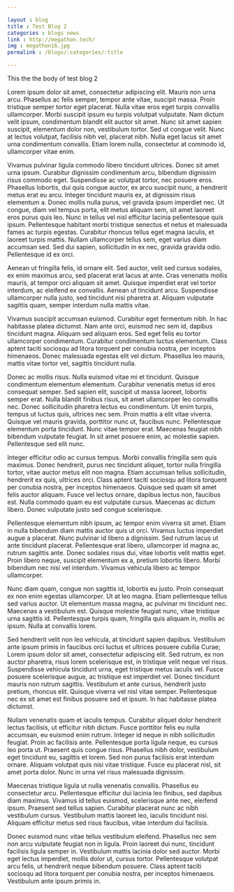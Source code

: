 ```yaml
---

layout : blog
title : Test Blog 2
categories : blogs news
link : http://megathon.tech/
img : megathon16.jpg
permalink : /blogs/:categories/:title

---
```


This the the body of test blog 2



Lorem ipsum dolor sit amet, consectetur adipiscing elit. Mauris non urna arcu. Phasellus ac felis semper, tempor ante vitae, suscipit massa. Proin tristique semper tortor eget placerat. Nulla vitae eros eget turpis convallis ullamcorper. Morbi suscipit ipsum eu turpis volutpat vulputate. Nam dictum velit ipsum, condimentum blandit elit auctor sit amet. Nunc sit amet sapien suscipit, elementum dolor non, vestibulum tortor. Sed ut congue velit. Nunc at lectus volutpat, facilisis nibh vel, placerat nibh. Nulla eget lacus sit amet urna condimentum convallis. Etiam lorem nulla, consectetur at commodo id, ullamcorper vitae enim.

Vivamus pulvinar ligula commodo libero tincidunt ultrices. Donec sit amet urna ipsum. Curabitur dignissim condimentum arcu, bibendum dignissim risus commodo eget. Suspendisse ac volutpat tortor, nec posuere eros. Phasellus lobortis, dui quis congue auctor, ex arcu suscipit nunc, a hendrerit metus erat eu arcu. Integer tincidunt mauris ex, at dignissim risus elementum a. Donec mollis nulla purus, vel gravida ipsum imperdiet nec. Ut congue, diam vel tempus porta, elit metus aliquam sem, sit amet laoreet eros purus quis leo. Nunc in tellus vel nisl efficitur lacinia pellentesque quis ipsum. Pellentesque habitant morbi tristique senectus et netus et malesuada fames ac turpis egestas. Curabitur rhoncus tellus eget magna iaculis, et laoreet turpis mattis. Nullam ullamcorper tellus sem, eget varius diam accumsan sed. Sed dui sapien, sollicitudin in ex nec, gravida gravida odio. Pellentesque id ex orci.

Aenean ut fringilla felis, id ornare elit. Sed auctor, velit sed cursus sodales, ex enim maximus arcu, sed placerat erat lacus at ante. Cras venenatis mollis mauris, at tempor orci aliquam sit amet. Quisque imperdiet erat vel tortor interdum, ac eleifend ex convallis. Aenean ut tincidunt arcu. Suspendisse ullamcorper nulla justo, sed tincidunt nisi pharetra at. Aliquam vulputate sagittis quam, semper interdum nulla mattis vitae.

Vivamus suscipit accumsan euismod. Curabitur eget fermentum nibh. In hac habitasse platea dictumst. Nam ante orci, euismod nec sem id, dapibus tincidunt magna. Aliquam sed aliquam eros. Sed eget felis eu tortor ullamcorper condimentum. Curabitur condimentum luctus elementum. Class aptent taciti sociosqu ad litora torquent per conubia nostra, per inceptos himenaeos. Donec malesuada egestas elit vel dictum. Phasellus leo mauris, mattis vitae tortor vel, sagittis tincidunt nulla.

Donec ac mollis risus. Nulla euismod vitae mi et tincidunt. Quisque condimentum elementum elementum. Curabitur venenatis metus id eros consequat semper. Sed sapien elit, suscipit ut massa laoreet, lobortis semper erat. Nulla blandit finibus risus, sit amet ullamcorper leo convallis nec. Donec sollicitudin pharetra lectus eu condimentum. Ut enim turpis, tempus ut luctus quis, ultrices nec sem. Proin mattis a elit vitae viverra. Quisque vel mauris gravida, porttitor nunc ut, faucibus nunc. Pellentesque elementum porta tincidunt. Nunc vitae tempor erat. Maecenas feugiat nibh bibendum vulputate feugiat. In sit amet posuere enim, ac molestie sapien. Pellentesque sed elit nunc.

Integer efficitur odio ac cursus tempus. Morbi convallis fringilla sem quis maximus. Donec hendrerit, purus nec tincidunt aliquet, tortor nulla fringilla tortor, vitae auctor metus elit non magna. Etiam accumsan tellus sollicitudin, hendrerit ex quis, ultrices orci. Class aptent taciti sociosqu ad litora torquent per conubia nostra, per inceptos himenaeos. Quisque sed quam sit amet felis auctor aliquam. Fusce vel lectus ornare, dapibus lectus non, faucibus est. Nulla commodo quam eu est vulputate cursus. Maecenas ac dictum libero. Donec vulputate justo sed congue scelerisque.

Pellentesque elementum nibh ipsum, ac tempor enim viverra sit amet. Etiam in nulla bibendum diam mattis auctor quis ut orci. Vivamus luctus imperdiet augue a placerat. Nunc pulvinar id libero a dignissim. Sed rutrum lacus ut ante tincidunt placerat. Pellentesque erat libero, ullamcorper id magna ac, rutrum sagittis ante. Donec sodales risus dui, vitae lobortis velit mattis eget. Proin libero neque, suscipit elementum ex a, pretium lobortis libero. Morbi bibendum nec nisi vel interdum. Vivamus vehicula libero ac tempor ullamcorper.

Nunc diam quam, congue non sagittis id, lobortis eu justo. Proin consequat ex non enim egestas ullamcorper. Ut at leo magna. Etiam pellentesque tellus sed varius auctor. Ut elementum massa magna, ac pulvinar mi tincidunt nec. Maecenas a vestibulum est. Quisque molestie feugiat nunc, vitae tristique urna sagittis id. Pellentesque turpis quam, fringilla quis aliquam in, mollis ac ipsum. Nulla at convallis lorem.

Sed hendrerit velit non leo vehicula, at tincidunt sapien dapibus. Vestibulum ante ipsum primis in faucibus orci luctus et ultrices posuere cubilia Curae; Lorem ipsum dolor sit amet, consectetur adipiscing elit. Sed rutrum, ex non auctor pharetra, risus lorem scelerisque est, in tristique velit neque vel risus. Suspendisse vehicula tincidunt urna, eget tristique metus iaculis vel. Fusce posuere scelerisque augue, ac tristique est imperdiet vel. Donec tincidunt mauris non rutrum sagittis. Vestibulum et ante cursus, hendrerit justo pretium, rhoncus elit. Quisque viverra vel nisl vitae semper. Pellentesque nec ex sit amet est finibus posuere sed et ipsum. In hac habitasse platea dictumst.

Nullam venenatis quam et iaculis tempus. Curabitur aliquet dolor hendrerit lectus facilisis, ut efficitur nibh dictum. Fusce porttitor felis eu nulla accumsan, eu euismod enim rutrum. Integer id neque in nibh sollicitudin feugiat. Proin ac facilisis ante. Pellentesque porta ligula neque, eu cursus leo porta ut. Praesent quis congue risus. Phasellus nibh dolor, vestibulum eget tincidunt eu, sagittis et lorem. Sed non purus facilisis erat interdum ornare. Aliquam volutpat quis nisi vitae tristique. Fusce eu placerat nisl, sit amet porta dolor. Nunc in urna vel risus malesuada dignissim.

Maecenas tristique ligula ut nulla venenatis convallis. Phasellus eu consectetur arcu. Pellentesque efficitur dui lacinia leo finibus, sed dapibus diam maximus. Vivamus id tellus euismod, scelerisque ante nec, eleifend ipsum. Praesent sed tellus sapien. Curabitur placerat nunc ac nibh vestibulum cursus. Vestibulum mattis laoreet leo, iaculis tincidunt nisi. Aliquam efficitur metus sed risus faucibus, vitae interdum dui facilisis.

Donec euismod nunc vitae tellus vestibulum eleifend. Phasellus nec sem non arcu vulputate feugiat non in ligula. Proin laoreet dui nunc, tincidunt facilisis ligula semper in. Vestibulum mattis lacinia dolor sed auctor. Morbi eget lectus imperdiet, mollis dolor ut, cursus tortor. Pellentesque volutpat arcu felis, ut hendrerit neque bibendum posuere. Class aptent taciti sociosqu ad litora torquent per conubia nostra, per inceptos himenaeos. Vestibulum ante ipsum primis in. 
